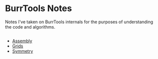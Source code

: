 
# BurrTools Notes

Notes I've taken on BurrTools internals for the purposes of understanding the code and algorithms.

## 

* [Assembly](assembly.md)
* [Grids](grids.md)
* [Symmetry](symmetry.md)